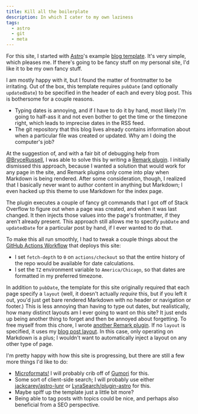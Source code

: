```yaml
---
title: Kill all the boilerplate
description: In which I cater to my own laziness
tags:
  - astro
  - git
  - meta
---
```


For this site, I started with [Astro](https://astro.build/)'s example [blog template](https://github.com/withastro/astro/tree/main/examples/blog).
It's very simple, which pleases me.
If there's going to be fancy stuff on my personal site, I'd like it to be my own fancy stuff.

I am mostly happy with it, but I found the matter of frontmatter to be irritating.
Out of the box, this template requires `pubDate` (and optionally `updatedDate`) to be specified in the header of each and every blog post.
This is bothersome for a couple reasons.

- Typing dates is annoying, and if I have to do it by hand, most likely I'm going to half-ass it and not even bother to get the time or the timezone right, which leads to imprecise dates in the RSS feed.
- The git repository that this blog lives already contains information about when a particular file was created or updated. Why am I doing the computer's job?

At the suggestion of, and with a fair bit of debugging help from [@BryceRussell](https://github.com/BryceRussell), I was able to solve this by writing a [Remark plugin](https://github.com/jordemort/jordemort.github.io/blob/main/src/plugins/repodates.mjs).
I initially dismissed this approach, because I wanted a solution that would work for any page in the site, and Remark plugins only come into play when Markdown is being rendered.
After some consideration, though, I realized that I basically never want to author content in anything but Markdown; I even hacked up this theme to use Markdown for the index page.

The plugin executes a couple of fancy git commands that I got off of Stack Overflow to figure out when a page was created, and when it was last changed.
It then injects those values into the page's frontmatter, if they aren't already present.
This approach still allows me to specify `pubDate` and `updatedDate` for a particular post by hand, if I ever wanted to do that.

To make this all run smoothly, I had to tweak a couple things about the [GitHub Actions Workflow](https://github.com/jordemort/jordemort.github.io/blob/main/.github/workflows/deploy.yml) that deploys this site:

- I set `fetch-depth` to `0` on `actions/checkout` so that the entire history of the repo would be available for date calculations.
- I set the `TZ` environment variable to `America/Chicago`, so that dates are formatted in my preferred timezone.

In addition to `pubDate`, the template for this site originally required that each page specify a `layout` (well, it doesn't actually _require_ this, but if you left it out, you'd just get bare rendered Markdown with no header or navigation or footer.)
This is less annoying than having to type out dates, but realistically, how many distinct layouts am I ever going to want on this site?
It just ends up being another thing to forget and then be annoyed about forgetting.
To free myself from this chore, I wrote [another Remark plugin](https://github.com/jordemort/jordemort.github.io/blob/main/src/plugins/defaultlayout.mjs).
If no `layout` is specified, it uses my [blog post layout](https://github.com/jordemort/jordemort.github.io/blob/main/src/layouts/BlogPost.astro).
In this case, only operating on Markdown is a plus; I wouldn't want to automatically inject a layout on any other type of page.

I'm pretty happy with how this site is progressing, but there are still a few more things I'd like to do:

- [Microformats!](http://microformats.org/) I will probably crib off of [Gumori](https://github.com/importantimport/gumori) for this.
- Some sort of client-side search; I will probably use either [jackcarey/astro-lunr](https://github.com/jackcarey/astro-lunr) or [LyraSearch/plugin-astro](https://github.com/LyraSearch/plugin-astro) for this.
- Maybe spiff up the template just a little bit more?
- Being able to tag posts with topics could be nice, and perhaps also beneficial from a SEO perspective.
